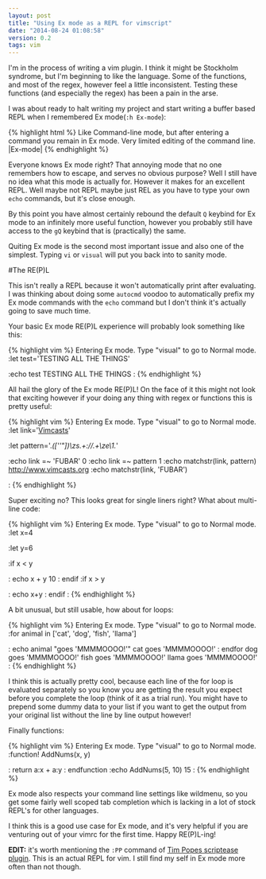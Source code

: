 ```yaml
---
layout: post
title: "Using Ex mode as a REPL for vimscript"
date: "2014-08-24 01:08:58"
version: 0.2
tags: vim
---
```



I'm in the process of writing a vim plugin. I think it might be Stockholm
syndrome, but I'm beginning to like the language. Some of the functions, and
most of the regex, however feel a little inconsistent. Testing these functions 
(and especially the regex) has been a pain in the arse. 

I was about ready to halt writing my project and start writing a buffer based
REPL when I remembered Ex mode(`:h Ex-mode`):

{% highlight html %}
Like Command-line mode, but after entering a command
you remain in Ex mode.  Very limited editing of the
command line.  |Ex-mode|
{% endhighlight %}

Everyone knows Ex mode right? That annoying mode that no one remembers how
to escape, and serves no obvious purpose? Well I still have no idea what this
mode is actually for. However it makes for an excellent REPL. Well maybe not
REPL maybe just REL as you have to type your own `echo` commands, but it's close
enough.

By this point you have almost certainly rebound the default `Q` keybind for Ex
mode to an infinitely more useful function, however you probably still have 
access to the `gQ` keybind that is (practically) the same.

Quiting Ex mode is the second most important issue and also one of the simplest.
Typing `vi` or `visual` will put you back into to sanity mode.

#The RE(P)L

This isn't really a REPL because it won't automatically print after evaluating.
I was thinking about doing some `autocmd` voodoo to automatically prefix my
Ex mode commands with the `echo` command but I don't think it's actually going
to save much time.

Your basic Ex mode RE(P)L experience will probably look something like this:

{% highlight vim %}
Entering Ex mode.  Type "visual" to go to Normal mode.
:let test='TESTING ALL THE THINGS'

:echo test
TESTING ALL THE THINGS
:
{% endhighlight %}

All hail the glory of the Ex mode RE(P)L! On the face of it this might not look
that exciting however if your doing any thing with regex or functions this is
pretty useful:

{% highlight vim %}
Entering Ex mode.  Type "visual" to go to Normal mode.
:let link='<a href="http://www.vimcasts.org">Vimcasts</a>'

:let pattern='.*\([''"]\)\zs.\+:\/\/.\+\ze\1.*'

:echo link =~ 'FUBAR'
0
:echo link =~ pattern
1
:echo matchstr(link, pattern)
http://www.vimcasts.org
:echo matchstr(link, 'FUBAR')

:
{% endhighlight %}

Super exciting no? This looks great for single liners right? What about
multi-line code:

{% highlight vim %}
Entering Ex mode.  Type "visual" to go to Normal mode.
:let x=4

:let y=6

:if x < y

:  echo x + y
10
:  endif
:if x > y

:  echo x+y
:  endif
:
{% endhighlight %}

A bit unusual, but still usable, how about for loops:

{% highlight vim %}
Entering Ex mode.  Type "visual" to go to Normal mode.
:for animal in ['cat', 'dog', 'fish', 'llama']

:  echo animal "goes 'MMMMOOOO!'"
cat goes 'MMMMOOOO!'
:  endfor
dog goes 'MMMMOOOO!'
fish goes 'MMMMOOOO!'
llama goes 'MMMMOOOO!'
:
{% endhighlight %}

I think this is actually pretty cool, because each line of the for loop is
evaluated separately so you know you are getting the result you expect before you
complete the loop (think of it as a trial run). You might have to prepend some
dummy data to your list if you want to get the output from your original list
without the line by line output however!

Finally functions:

{% highlight vim %}
Entering Ex mode.  Type "visual" to go to Normal mode.
:function! AddNums(x, y)

:  return a:x + a:y
:  endfunction
:echo AddNums(5, 10)
15
:
{% endhighlight %}

Ex mode also respects your command line settings like wildmenu, so you get some
fairly well scoped tab completion which is lacking in a lot of stock REPL's for
other languages.

I think this is a good use case for Ex mode, and it's very helpful if you are
venturing out of your vimrc for the first time. Happy RE(P)L-ing!

**EDIT:** it's worth mentioning the `:PP` command of [Tim Popes scriptease
plugin][scriptease]. This is an actual REPL for vim. I still find my self in Ex
mode more often than not though.

[scriptease]: https://github.com/tpope/vim-scriptease
